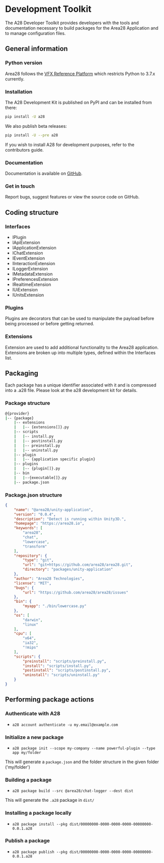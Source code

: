 # Development Toolkit

The A28 Developer Toolkit provides developers with the tools and documentation necessary to build packages for the
Area28 Application and to manage configuration files.

## General information

### Python version

Area28 follows the [VFX Reference Platform](https://vfxplatform.com/) which restricts Python to 3.7.x currently.

### Installation

The A28 Development Kit is published on PyPI and can be installed from there:

```sh
pip install -U a28
```

We also publish beta releases:

```sh
pip install -U --pre a28
```

If you wish to install A28 for development purposes, refer to the contributors guide.

### Documentation

Documentation is available on [GitHub](https://area28technologies.github.io/devkit/).

### Get in touch

Report bugs, suggest features or view the source code on GitHub.

## Coding structure

### Interfaces

- IPlugin
- IApiExtension
- IApplicationExtension
- IChatExtension
- IEventExtension
- IInteractionExtension
- ILoggerExtension
- IMetadataExtension
- IPreferencesExtension
- IRealtimeExtension
- IUiExtension
- IUnitsExtension

### Plugins

Plugins are decorators that can be used to manipulate the payload before being processed or before getting returned.

### Extensions

Extension are used to add additional functionality to the Area28 application. Extensions are broken up into multiple
types, defined within the Interfaces list.

## Packaging

Each package has a unique identifier associated with it and is compressed into a .a28 file. Please look at the a28
development kit for details.

### Package structure

```sh
@{provider}
|-- {package}
    |-- extensions
    |   |-- {extensions[]}.py
    |-- scripts
    |   |-- install.py
    |   |-- postinstall.py
    |   |-- preinstall.py
    |   |-- uninstall.py
    |-- plugin
    |   |-- {application specific plugin}
    |-- plugins
    |   |-- {plugin[]}.py
    |-- bin
    |   |--{executable[]}.py
    |-- package.json
```

### Package.json structure

```json
{
    "name": "@area28/unity-application",
    "version": "0.0.4",
    "description": "Detect is running within Unity3D.",
    "homepage": "https://area28.io",
    "keywords": [
        "area28",
        "chat",
        "lowercase",
        "transform"
    ],
    "repository": {
        "type": "git",
        "url": "git+https://github.com/area28/area28.git",
        "directory": "packages/unity-application"
    },
    "author": "Area28 Technologies",
    "license": "MIT",
    "bugs": {
        "url": "https://github.com/area28/area28/issues"
    },
    "bin": {
        "myapp": "./bin/lowercase.py"
    },
    "os": [
        "darwin",
        "linux"
    ],
    "cpu": [
        "x64",
        "ia32",
        "!mips"
    ],
    "scripts": {
        "preinstall": "scripts/preinstall.py",
        "install": "scripts/install.py",
        "postinstall": "scripts/postinstall.py",
        "uninstall": "scripts/uninstall.py"
    }
}
```

## Performing package actions

### Authenticate with A28

- `a28 account authenticate -u my.email@example.com`

### Initialize a new package

- `a28 package init --scope my-company --name powerful-plugin --type app my/folder`

This will generate a `package.json` and the folder structure in the given folder ('my/folder')

### Building a package

- `a28 package build --src @area28/chat-logger --dest dist`

This will generate the `.a28` package in `dist/`

### Installing a package locally

- `a28 package install --pkg dist/00000000-0000-0000-0000-00000000-0.0.1.a28`

### Publish a package

- `a28 package publish --pkg dist/00000000-0000-0000-0000-00000000-0.0.1.a28`
